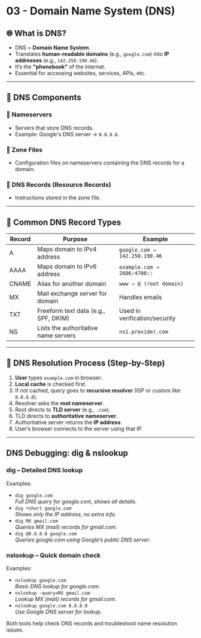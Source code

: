 # 03 - Domain Name System (DNS)

## 🌐 What is DNS?

- DNS = **Domain Name System**.
- Translates **human-readable domains** (e.g., `google.com`) into **IP addresses** (e.g., `142.250.190.46`).
- It’s the **"phonebook"** of the internet.
- Essential for accessing websites, services, APIs, etc.

---

## 🧱 DNS Components

### 🔷 Nameservers
- Servers that store DNS records.
- Example: Google's DNS server → `8.8.8.8`.

### 🔷 Zone Files
- Configuration files on nameservers containing the DNS records for a domain.

### 🔷 DNS Records (Resource Records)
- Instructions stored in the zone file.

---

## 📄 Common DNS Record Types

| Record | Purpose                            | Example |
|--------|------------------------------------|---------|
| A      | Maps domain to IPv4 address        | `google.com → 142.250.190.46` |
| AAAA   | Maps domain to IPv6 address        | `example.com → 2606:4700::` |
| CNAME  | Alias for another domain           | `www → @ (root domain)` |
| MX     | Mail exchange server for domain    | Handles emails |
| TXT    | Freeform text data (e.g., SPF, DKIM) | Used in verification/security |
| NS     | Lists the authoritative name servers | `ns1.provider.com` |

---

## 🔁 DNS Resolution Process (Step-by-Step)

1. **User** types `example.com` in browser.
2. **Local cache** is checked first.
3. If not cached, query goes to **recursive resolver** (ISP or custom like `8.8.8.8`).
4. Resolver asks the **root nameserver**.
5. Root directs to **TLD server** (e.g., `.com`).
6. TLD directs to **authoritative nameserver**.
7. Authoritative server returns the **IP address**.
8. User’s browser connects to the server using that IP.

---
## DNS Debugging: dig & nslookup

### dig – Detailed DNS lookup  
Examples:  
- `dig google.com`  
  _Full DNS query for google.com, shows all details._  
- `dig +short google.com`  
  _Shows only the IP address, no extra info._  
- `dig MX gmail.com`  
  _Queries MX (mail) records for gmail.com._  
- `dig @8.8.8.8 google.com`  
  _Queries google.com using Google’s public DNS server._

### nslookup – Quick domain check  
Examples:  
- `nslookup google.com`  
  _Basic DNS lookup for google.com._  
- `nslookup -query=MX gmail.com`  
  _Lookup MX (mail) records for gmail.com._  
- `nslookup google.com 8.8.8.8`  
  _Use Google DNS server for lookup._

Both tools help check DNS records and troubleshoot name resolution issues.
